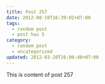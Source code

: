 ```yaml
---
title: Post 257
date: 2012-08-10T16:39:02+07:00
tags:
  - random post
  - post has 5
category:
  - random post
  - uncategorized
updated: 2012-03-20T16:00:40+07:00
---
```

This is content of post 257